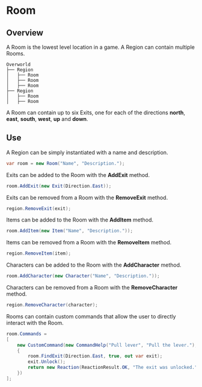 ﻿# Room

## Overview

A Room is the lowest level location in a game. A Region can contain multiple Rooms.

```
Overworld
├── Region
│   ├── Room
│   ├── Room
│   ├── Room
├── Region
│   ├── Room
│   ├── Room
```

A Room can contain up to six Exits, one for each of the directions **north**, **east**, **south**, **west**, **up** and **down**.

## Use

A Region can be simply instantiated with a name and description.

```csharp
var room = new Room("Name", "Description.");
```

Exits can be added to the Room with the **AddExit** method.

```csharp
room.AddExit(new Exit(Direction.East));
```

Exits can be removed from a Room with the **RemoveExit** method.

```csharp
region.RemoveExit(exit);
```

Items can be added to the Room with the **AddItem** method.

```csharp
room.AddItem(new Item("Name", "Description."));
```

Items can be removed from a Room with the **RemoveItem** method.

```csharp
region.RemoveItem(item);
```

Characters can be added to the Room with the **AddCharacter** method.

```csharp
room.AddCharacter(new Character("Name", "Description."));
```

Characters can be removed from a Room with the **RemoveCharacter** method.

```csharp
region.RemoveCharacter(character);
```

Rooms can contain custom commands that allow the user to directly interact with the Room.

```csharp
room.Commands =
[
    new CustomCommand(new CommandHelp("Pull lever", "Pull the lever."), true, (game, args) =>
    {
        room.FindExit(Direction.East, true, out var exit);
        exit.Unlock();
        return new Reaction(ReactionResult.OK, "The exit was unlocked.");
    })
];
```
